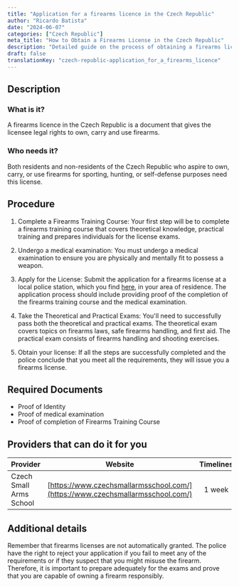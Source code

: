 ```yaml
---
title: "Application for a firearms licence in the Czech Republic"
author: "Ricardo Batista"
date: "2024-06-07"
categories: ["Czech Republic"]
meta_title: "How to Obtain a Firearms License in the Czech Republic"
description: "Detailed guide on the process of obtaining a firearms license in the Czech Republic"
draft: false
translationKey: "czech-republic-application_for_a_firearms_licence"
---
```


## Description
### What is it?
A firearms licence in the Czech Republic is a document that gives the licensee legal rights to own, carry and use firearms. 

### Who needs it?
Both residents and non-residents of the Czech Republic who aspire to own, carry, or use firearms for sporting, hunting, or self-defense purposes need this license.

## Procedure
1. Complete a Firearms Training Course: Your first step will be to complete a firearms training course that covers theoretical knowledge, practical training and prepares individuals for the license exams.

2. Undergo a medical examination: You must undergo a medical examination to ensure you are physically and mentally fit to possess a weapon.

3. Apply for the License: Submit the application for a firearms license at a local police station, which you find [here](https://www.policie.cz/clanek/police-czech-republic.aspx), in your area of residence. The application process should include providing proof of the completion of the firearms training course and the medical examination.

4. Take the Theoretical and Practical Exams: You'll need to successfully pass both the theoretical and practical exams. The theoretical exam covers topics on firearms laws, safe firearms handling, and first aid. The practical exam consists of firearms handling and shooting exercises.

5. Obtain your license: If all the steps are successfully completed and the police conclude that you meet all the requirements, they will issue you a firearms license.

## Required Documents

* Proof of Identity 
* Proof of medical examination
* Proof of completion of Firearms Training Course

## Providers that can do it for you

| Provider        |     Website     |     Timelines    |       Cost      |
| --------------- | --------------- |  :-------------: | :-------------: |
| Czech Small Arms School   |  [https://www.czechsmallarmsschool.com/](https://www.czechsmallarmsschool.com/) |      1 week      |        Cost varies, contact for info       |

## Additional details
Remember that firearms licenses are not automatically granted. The police have the right to reject your application if you fail to meet any of the requirements or if they suspect that you might misuse the firearm. Therefore, it is important to prepare adequately for the exams and prove that you are capable of owning a firearm responsibly.